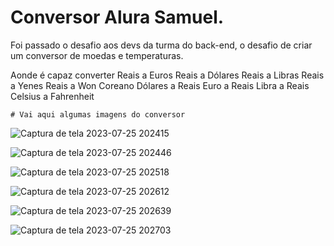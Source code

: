 
# Conversor Alura Samuel.

Foi passado o desafio aos devs da turma do back-end, o desafio de criar um conversor de moedas e temperaturas.

Aonde é capaz converter 
                Reais a Euros
								Reais a Dólares
								Reais a Libras
								Reais a Yenes
								Reais a Won Coreano
								Dólares a Reais
								Euro a Reais
								Libra a Reais
                Celsius a Fahrenheit

    # Vai aqui algumas imagens do conversor

![Captura de tela 2023-07-25 202415](https://github.com/SamuelSlochin/Conversor-Alura-Samuel/assets/132630507/821d2abb-5d93-47cc-91c1-f5c9c2ac4577)

![Captura de tela 2023-07-25 202446](https://github.com/SamuelSlochin/Conversor-Alura-Samuel/assets/132630507/dee218db-9a96-4686-b29c-ac3127ee6909)

![Captura de tela 2023-07-25 202518](https://github.com/SamuelSlochin/Conversor-Alura-Samuel/assets/132630507/d7ffb6fb-9e4e-4c84-b92c-9e088f2df024)

![Captura de tela 2023-07-25 202612](https://github.com/SamuelSlochin/Conversor-Alura-Samuel/assets/132630507/0480ae5f-5467-42e2-836e-6c481f692076)

![Captura de tela 2023-07-25 202639](https://github.com/SamuelSlochin/Conversor-Alura-Samuel/assets/132630507/eb46bfd0-dfee-4e6f-ad4f-836e3681efd2)

![Captura de tela 2023-07-25 202703](https://github.com/SamuelSlochin/Conversor-Alura-Samuel/assets/132630507/1455837f-0ae5-439d-a7ee-13ed0a28385f)





        
